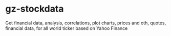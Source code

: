 # gz-stockdata
Get financial data, analysis, correlations, plot charts, prices and oth, quotes, financial data,  for all world ticker based on Yahoo Finance
